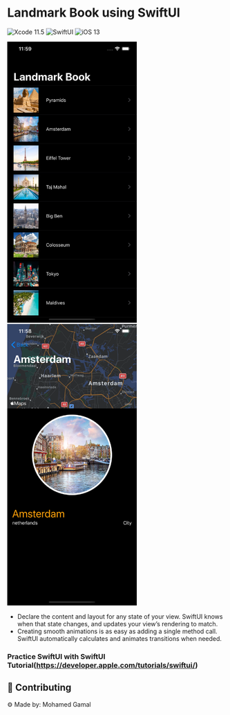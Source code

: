 # Landmark Book using SwiftUI

![Xcode 11.5](https://img.shields.io/badge/Xcode-11.0-blue) 
![SwiftUI](https://img.shields.io/badge/SwiftUi-5.0-green) 
![iOS 13](https://img.shields.io/badge/iOS%20-13-brightgreen)


<img src="Resources/s1.png" width="300">

<img src="Resources/s2.png" width="300">

- Declare the content and layout for any state of your view. SwiftUI knows when that state changes, and updates your view’s rendering to match.
- Creating smooth animations is as easy as adding a single method call. SwiftUI automatically calculates and animates transitions when needed.

### Practice SwiftUI with SwiftUI Tutorial(https://developer.apple.com/tutorials/swiftui/)




## 🚀 Contributing
⚙ Made by: Mohamed Gamal

